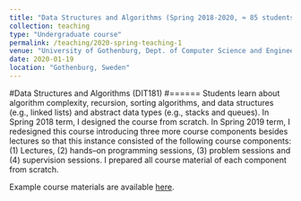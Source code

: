 ```yaml
---
title: "Data Structures and Algorithms (Spring 2018-2020, ≈ 85 students)"
collection: teaching
type: "Undergraduate course"
permalink: /teaching/2020-spring-teaching-1
venue: "University of Gothenburg, Dept. of Computer Science and Engineering (SEM Bachelor Program)"
date: 2020-01-19
location: "Gothenburg, Sweden"
---
```



#Data Structures and Algorithms (DIT181)
#======
Students learn about algorithm complexity, recursion, sorting algorithms, and data structures (e.g., linked lists) and abstract data types (e.g., stacks and queues). In Spring 2018 term, I designed the course from scratch. In Spring 2019 term, I redesigned this course introducing three more course components besides lectures so that this instance consisted of the following course components: (1) Lectures, (2) hands–on programming sessions, (3) problem sessions and (4) supervision sessions. I prepared all course material of each component from scratch.

Example course materials are available <a href="https://doi.org/10.5281/zenodo.3366923">here</a>.
